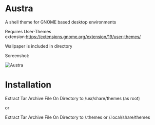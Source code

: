 # Austra  
A shell theme for GNOME based desktop environments

Requires User-Themes extension:https://extensions.gnome.org/extension/19/user-themes/

Wallpaper is included in directory

Screenshot:

![Austra](https://user-images.githubusercontent.com/88061514/210027584-3f7676c7-cace-4a18-9797-9b391559b28f.png)

# Installation
 Extract Tar Archive File On Directory to /usr/share/themes (as root)
 
 or
 
 Extract Tar Archive File On Directory to /.themes or /.local/share/themes
